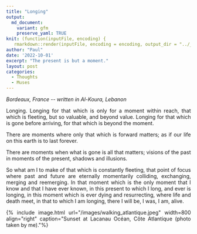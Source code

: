 ```yaml
---
title: "Longing"
output:
  md_document:
    variant: gfm
    preserve_yaml: TRUE
knit: (function(inputFile, encoding) {
   rmarkdown::render(inputFile, encoding = encoding, output_dir = "../_posts") })
author: "Paul"
date: '2022-10-01'
excerpt: "The present is but a moment."
layout: post
categories:
  - Thoughts
  - Muses
---
```


<style>body {text-align: justify}</style>

*Bordeaux, France -- written in Al-Koura, Lebanon*

Longing. Longing for that which is only for a moment within reach, that which is fleeting, but so valuable, and beyond value. Longing for that which is gone before arriving, for that which is beyond the moment. 

There are moments where only that which is forward matters; as if our life on this earth is to last forever. 

There are moments when what is gone is all that matters; visions of the past in moments of the present, shadows and illusions.

So what am I to make of that which is constantly fleeting, that point of focus where past and future are eternally momentarily colliding, exchanging, merging and reemerging. In that moment which is the only moment that I know and that I have ever known, in this present to which I long, and ever is longing, in this moment which is ever dying and resurrecting, where life and death meet, in that to which I am longing, there I will be, I was, I am, alive.

{% include image.html url="/images/walking_atlantique.jpeg" width=800 align="right" caption="Sunset at Lacanau Océan, Côte Atlantique (photo taken by me)."%}